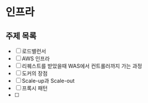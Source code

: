 # 인프라

## 주제 목록

- [ ] 로드밸런서
- [ ] AWS 인프라
- [ ] 리퀘스트를 받았을때 WAS에서 컨트롤러까지 가는 과정
- [ ] 도커의 장점
- [ ] Scale-up과 Scale-out
- [ ] 프록시 패턴
- [ ] 
